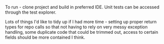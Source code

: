 To run - clone project and build in preferred IDE. Unit tests can be accessed through the test explorer.

Lots of things I'd like to tidy up if I had more time - setting up proper return types for repo calls so that not having to rely on very messy exception handling, some duplicate code that could be trimmed out, access to certain fields should be more contained I think.
